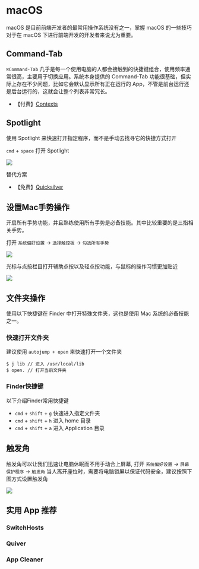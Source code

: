# macOS

macOS 是目前前端开发者的最常用操作系统没有之一，掌握 macOS 的一些技巧对于在  macOS 下进行前端开发的开发者来说尤为重要。

## Command-Tab 

 `⌘Command-Tab` 几乎是每一个使用电脑的人都会接触到的快捷键组合，使用频率通常很高，主要用于切换应用。系统本身提供的 Command-Tab 功能很基础，但实际上存在不少问题，比如它会默认显示所有正在运行的 App，不管是前台运行还是后台运行的，这就会让整个列表非常冗长。

* 【付费】[Contexts](https://contexts.co/)

## Spotlight

使用 Spotlight 来快速打开指定程序，而不是手动去找寻它的快捷方式打开

 `cmd` + `space` 打开 Spotlight

![](https://gw.alicdn.com/tfs/TB1g4MFapY7gK0jSZKzXXaikpXa-1362-858.jpg)

替代方案

* 【免费】[Quicksilver](https://qsapp.com/)

## 设置Mac手势操作

开启所有手势功能，并且熟练使用所有手势是必备技能。其中比较重要的是三指相关手势。

打开 `系统偏好设置` -> `选择触控板` -> `勾选所有手势` 

![](https://img.alicdn.com/tfs/TB18wuWXHj1gK0jSZFuXXcrHpXa-668-515.jpg)

光标与点按栏目打开辅助点按以及轻点按功能，与鼠标的操作习惯更加贴近

![](https://i.ibb.co/gtvxsFv/20190710222054.jpg)

## 文件夹操作

使用以下快捷键在 Finder 中打开特殊文件夹，这也是使用 Mac 系统的必备技能之一。  

### 快速打开文件夹

建议使用 `autojump + open` 来快速打开一个文件夹

``` 
$ j lib // 进入 /usr/local/lib
$ open. // 打开当前文件夹
```

### Finder快捷键 

以下介绍Finder常用快捷键

* `cmd` + `shift` + `g` 快速进入指定文件夹  
* `cmd` + `shift` + `h` 进入 home 目录  
* `cmd` + `shift` + `a` 进入 Application 目录  

## 触发角

触发角可以让我们迅速让电脑休眠而不用手动合上屏幕, 打开 `系统偏好设置` -> `屏幕保护程序` -> `触发角` 当人离开座位时，需要将电脑锁屏以保证代码安全，建议按照下图方式设置触发角

![](https://img.alicdn.com/tfs/TB1AqoeXUH1gK0jSZSyXXXtlpXa-1224-398.png)

## 实用 App 推荐

### SwitchHosts

### Quiver

### App Cleaner


